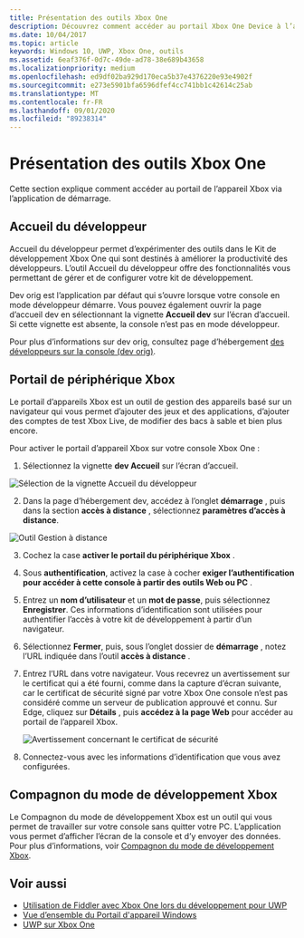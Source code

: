 ```yaml
---
title: Présentation des outils Xbox One
description: Découvrez comment accéder au portail Xbox One Device à l’aide de l’application dev domotique dans le kit de développement Xbox One.
ms.date: 10/04/2017
ms.topic: article
keywords: Windows 10, UWP, Xbox One, outils
ms.assetid: 6eaf376f-0d7c-49de-ad78-38e689b43658
ms.localizationpriority: medium
ms.openlocfilehash: ed9df02ba929d170eca5b37e4376220e93e4902f
ms.sourcegitcommit: e273e5901bfa6596dfef4cc741bb1c42614c25ab
ms.translationtype: MT
ms.contentlocale: fr-FR
ms.lasthandoff: 09/01/2020
ms.locfileid: "89238314"
---
```

# <a name="introduction-to-xbox-one-tools"></a>Présentation des outils Xbox One

Cette section explique comment accéder au portail de l’appareil Xbox via l’application de démarrage.

## <a name="dev-home"></a>Accueil du développeur

Accueil du développeur permet d’expérimenter des outils dans le Kit de développement Xbox One qui sont destinés à améliorer la productivité des développeurs. L’outil Accueil du développeur offre des fonctionnalités vous permettant de gérer et de configurer votre kit de développement.

Dev orig est l’application par défaut qui s’ouvre lorsque votre console en mode développeur démarre. Vous pouvez également ouvrir la page d’accueil dev en sélectionnant la vignette **Accueil dev** sur l’écran d’accueil. Si cette vignette est absente, la console n’est pas en mode développeur.

Pour plus d’informations sur dev orig, consultez page d’hébergement [des développeurs sur la console (dev orig)](dev-home.md).

## <a name="xbox-device-portal"></a>Portail de périphérique Xbox
Le portail d’appareils Xbox est un outil de gestion des appareils basé sur un navigateur qui vous permet d’ajouter des jeux et des applications, d’ajouter des comptes de test Xbox Live, de modifier des bacs à sable et bien plus encore.

Pour activer le portail d’appareil Xbox sur votre console Xbox One :

1. Sélectionnez la vignette **dev Accueil** sur l’écran d’accueil.

  ![Sélection de la vignette Accueil du développeur](images/introduction-to-xbox-one-tools-1.png)

2. Dans la page d’hébergement dev, accédez à l’onglet **démarrage** , puis dans la section **accès à distance** , sélectionnez **paramètres d’accès à distance**.

  ![Outil Gestion à distance](images/introduction-to-xbox-one-tools-2.png)

3. Cochez la case **activer le portail du périphérique Xbox** .

4. Sous **authentification**, activez la case à cocher **exiger l’authentification pour accéder à cette console à partir des outils Web ou PC** .

5. Entrez un **nom d’utilisateur** et un __mot de passe__, puis sélectionnez **Enregistrer**. Ces informations d’identification sont utilisées pour authentifier l’accès à votre kit de développement à partir d’un navigateur.

6. Sélectionnez **Fermer**, puis, sous l’onglet dossier de **démarrage** , notez l’URL indiquée dans l’outil **accès à distance** .

7. Entrez l’URL dans votre navigateur. Vous recevrez un avertissement sur le certificat qui a été fourni, comme dans la capture d’écran suivante, car le certificat de sécurité signé par votre Xbox One console n’est pas considéré comme un serveur de publication approuvé et connu. Sur Edge, cliquez sur **Détails** , puis **accédez à la page Web** pour accéder au portail de l’appareil Xbox.

    ![Avertissement concernant le certificat de sécurité](images/introduction-to-xbox-one-tools-3.png)

8. Connectez-vous avec les informations d’identification que vous avez configurées.

## <a name="xbox-dev-mode-companion"></a>Compagnon du mode de développement Xbox
Le Compagnon du mode de développement Xbox est un outil qui vous permet de travailler sur votre console sans quitter votre PC. L’application vous permet d’afficher l’écran de la console et d’y envoyer des données. Pour plus d’informations, voir [Compagnon du mode de développement Xbox](xbox-dev-mode-companion.md).

## <a name="see-also"></a>Voir aussi
- [Utilisation de Fiddler avec Xbox One lors du développement pour UWP](uwp-fiddler.md)
- [Vue d’ensemble du Portail d'appareil Windows](../debug-test-perf/device-portal.md)
- [UWP sur Xbox One](index.md)